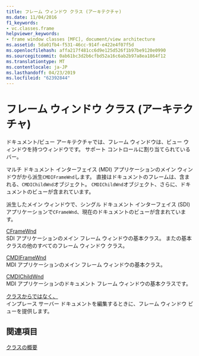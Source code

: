 ```yaml
---
title: フレーム ウィンドウ クラス (アーキテクチャ)
ms.date: 11/04/2016
f1_keywords:
- vc.classes.frame
helpviewer_keywords:
- frame window classes [MFC], document/view architecture
ms.assetid: 5da01fb4-f531-46cc-914f-e422e4f07f5d
ms.openlocfilehash: affa217f481cc6d9e125d526f1b97be9120e0990
ms.sourcegitcommit: 0ab61bc3d2b6cfbd52a16c6ab2b97a8ea1864f12
ms.translationtype: MT
ms.contentlocale: ja-JP
ms.lasthandoff: 04/23/2019
ms.locfileid: "62392844"
---
```

# <a name="frame-window-classes-architecture"></a>フレーム ウィンドウ クラス (アーキテクチャ)

ドキュメント/ビュー アーキテクチャでは、フレーム ウィンドウは、ビュー ウィンドウを持つウィンドウです。 サポート コントロールに割り当てられているバー。

マルチ ドキュメント インターフェイス (MDI) アプリケーションのメイン ウィンドウがから派生`CMDIFrameWnd`します。 直接はドキュメントのフレームは、含まれる、`CMDIChildWnd`オブジェクト。 `CMDIChildWnd`オブジェクト、さらに、ドキュメントのビューが含まれています。

派生したメイン ウィンドウで、シングル ドキュメント インターフェイス (SDI) アプリケーションで`CFrameWnd`、現在のドキュメントのビューが含まれています。

[CFrameWnd](../mfc/reference/cframewnd-class.md)<br/>
SDI アプリケーションのメイン フレーム ウィンドウの基本クラス。 またの基本クラスの他のすべてのフレーム ウィンドウ クラス。

[CMDIFrameWnd](../mfc/reference/cmdiframewnd-class.md)<br/>
MDI アプリケーションのメイン フレーム ウィンドウの基本クラス。

[CMDIChildWnd](../mfc/reference/cmdichildwnd-class.md)<br/>
MDI アプリケーションのドキュメント フレーム ウィンドウの基本クラスです。

[クラスからではなく、](../mfc/reference/coleipframewnd-class.md)<br/>
インプレース サーバー ドキュメントを編集するときに、フレーム ウィンドウ ビューを提供します。

## <a name="see-also"></a>関連項目

[クラスの概要](../mfc/class-library-overview.md)
